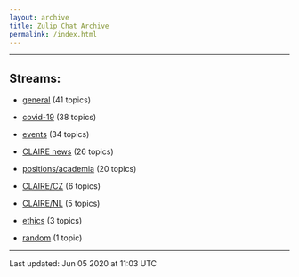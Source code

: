 ```yaml
---
layout: archive
title: Zulip Chat Archive
permalink: /index.html
---
```


---

## Streams:

* [general](stream/201199-general/index.html) (41 topics)

* [covid-19](stream/226112-covid-19/index.html) (38 topics)

* [events](stream/201207-events/index.html) (34 topics)

* [CLAIRE news](stream/201957-CLAIRE-news/index.html) (26 topics)

* [positions/academia](stream/203258-positions/academia/index.html) (20 topics)

* [CLAIRE/CZ](stream/203399-CLAIRE/CZ/index.html) (6 topics)

* [CLAIRE/NL](stream/203255-CLAIRE/NL/index.html) (5 topics)

* [ethics](stream/228366-ethics/index.html) (3 topics)

* [random](stream/202125-random/index.html) (1 topic)

<hr><p>Last updated: Jun 05 2020 at 11:03 UTC</p>